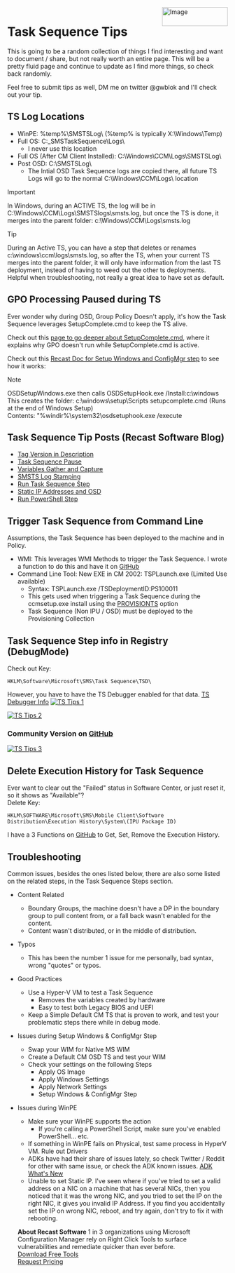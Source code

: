 <img style="float: right;" src="https://docs.recastsoftware.com/media/Recast-Logo-Dark_Horizontal_nav.png"  alt="Image" height="43" width="150">

# Task Sequence Tips

This is going to be a random collection of things I find interesting and want to document / share, but not really worth an entire page.  This will be a pretty fluid page and continue to update as I find more things, so check back randomly.

Feel free to submit tips as well, DM me on twitter @gwblok and I'll check out your tip.

## TS Log Locations

- WinPE: %temp%\SMSTSLog\ (%temp% is typically X:\Windows\Temp)
- Full OS: C:\_SMSTaskSequence\Logs\
  - I never use this location
- Full OS (After CM Client Installed): C:\Windows\CCM\Logs\SMSTSLog\
- Post OSD: C:\SMSTSLog\
  - The Intial OSD Task Sequence logs are copied there, all future TS Logs will go to the normal C:\Windows\CCM\Logs\ location

> [!IMPORTANT]
> In Windows, during an ACTIVE TS, the log will be in C:\Windows\CCM\Logs\SMSTSlogs\smsts.log, but once the TS is done, it merges into the parent folder: c:\Windows\CCM\Logs\smsts.log 

> [!TIP]
> During an Active TS, you can have a step that deletes or renames c:\windows\ccm\logs\smsts.log, so after the TS, when your current TS merges into the parent folder, it will only have information from the last TS deployment, instead of having to weed out the other ts deployments.  Helpful when troubleshooting, not really a great idea to have set as default.

## GPO Processing Paused during TS

Ever wonder why during OSD, Group Policy Doesn't apply, it's how the Task Sequence leverages SetupComplete.cmd to keep the TS alive.  

Check out this [page to go deeper about SetupComplete.cmd](https://docs.microsoft.com/en-us/windows-hardware/manufacture/desktop/add-a-custom-script-to-windows-setup#run-a-script-after-setup-is-complete-setupcompletecmd), where it explains why GPO doesn't run while SetupComplete.cmd is active.

Check out this [Recast Doc for Setup Windows and ConfigMgr step](https://docs.recastsoftware.com/ConfigMgr-Docs/TaskSequence/SCCM-TaskSequence-Step-Setup-Windows-And-ConfigMgr.html) to see how it works:

> [!NOTE]
> OSDSetupWindows.exe then calls OSDSetupHook.exe /Install:c:\windows  
This creates the folder: c:\windows\setup\Scripts
setupcomplete.cmd  (Runs at the end of Windows Setup)  
Contents: "%windir%\system32\osdsetuphook.exe /execute

## Task Sequence Tip Posts (Recast Software Blog)

- [Tag Version in Description](https://www.recastsoftware.com/blog/a-week-of-task-sequence-tips-day-01)
- [Task Sequence Pause](https://www.recastsoftware.com/blog/a-week-of-task-sequence-tips-day-02)
- [Variables Gather and Capture](https://www.recastsoftware.com/blog/a-week-of-task-sequence-tips-day-03)
- [SMSTS Log Stamping](https://www.recastsoftware.com/blog/a-week-of-task-sequence-tips-day-04)
- [Run Task Sequence Step](https://www.recastsoftware.com/blog/a-week-of-task-sequence-tips-day-05)
- [Static IP Addresses and OSD](https://www.recastsoftware.com/blog/a-week-of-task-sequence-tips-day-06)
- [Run PowerShell Step](https://www.recastsoftware.com/blog/a-week-of-task-sequence-tips-day-07)

## Trigger Task Sequence from Command Line

Assumptions, the Task Sequence has been deployed to the machine and in Policy.

- WMI: This leverages WMI Methods to trigger the Task Sequence.  I wrote a function to do this and have it on [GitHub](https://github.com/gwblok/garytown/blob/master/CM_PowerShell_Snips/Start-TaskSequence.ps1)
- Command Line Tool: New EXE in CM 2002: TSPLaunch.exe (Limited Use available)
  - Syntax: TSPLaunch.exe /TSDeploymentID:PS100011
  - This gets used when triggering a Task Sequence during the ccmsetup.exe install using the [PROVISIONTS](https://docs.microsoft.com/en-us/mem/configmgr/core/clients/deploy/about-client-installation-properties#provisionts) option
  - Task Sequence (Non IPU / OSD) must be deployed to the Provisioning Collection

## Task Sequence Step info in Registry (DebugMode)

Check out Key:  

```
HKLM\Software\Microsoft\SMS\Task Sequence\TSD\
```

However, you have to have the TS Debugger enabled for that data. [TS Debugger Info](SCCM-TaskSequence-Debugger.html)
[![TS Tips 1](media/TSTips01.png)](media/TSTips01.png)

[![TS Tips 2](media/TSTips01.png)](media/TSTips01.png)

### Community Version on [GitHub](https://github.com/gwblok/garytown/blob/master/CM_PowerShell_Snips/WriteTSStepsRegistry.ps1)

[![TS Tips 3](media/TSTips03.png)](media/TSTips03.png)

## Delete Execution History for Task Sequence

Ever want to clear out the "Failed" status in Software Center, or just reset it, so it shows as "Available"?  
Delete Key:  

```
HKLM\SOFTWARE\Microsoft\SMS\Mobile Client\Software Distribution\Execution History\System\(IPU Package ID)
```

I have a 3 Functions on [GitHub](https://github.com/gwblok/garytown/blob/master/CM_PowerShell_Snips/TSExecutionHistory.ps1) to Get, Set, Remove the Execution History.

## Troubleshooting

Common issues, besides the ones listed below, there are also some listed on the related steps, in the Task Sequence Steps section.

- Content Related
  - Boundary Groups, the machine doesn't have a DP in the boundary group to pull content from, or a fall back wasn't enabled for the content.
  - Content wasn't distributed, or in the middle of distribution.
- Typos
  - This has been the number 1 issue for me personally, bad syntax, wrong "quotes" or typos.
- Good Practices
  - Use a Hyper-V VM to test a Task Sequence
    - Removes the variables created by hardware
    - Easy to test both Legacy BIOS and UEFI
  - Keep a Simple Default CM TS that is proven to work, and test your problematic steps there while in debug mode.
- Issues during Setup Windows & ConfigMgr Step
  - Swap your WIM for Native MS WIM
  - Create a Default CM OSD TS and test your WIM
  - Check your settings on the following Steps
    - Apply OS Image
    - Apply Windows Settings
    - Apply Network Settings
    - Setup Windows & ConfigMgr Step
- Issues during WinPE
  - Make sure your WinPE supports the action
    - If you're calling a PowerShell Script, make sure you've enabled PowerShell... etc.
  - If something in WinPE fails on Physical, test same process in HyperV VM. Rule out Drivers
  - ADKs have had their share of issues lately, so check Twitter / Reddit for other with same issue, or check the ADK known issues. [ADK What's New](https://docs.microsoft.com/en-us/windows-hardware/get-started/what-s-new-in-kits-and-tools)
  - Unable to set Static IP.  I've seen where if you've tried to set a valid address on a NIC on a machine that has several NICs, then you noticed that it was the wrong NIC, and you tried to set the IP on the right NIC, it gives you invalid IP Address.  If you find you accidentally set the IP on wrong NIC, reboot, and try again, don't try to fix it with rebooting.
  
  **About Recast Software**
1 in 3 organizations using Microsoft Configuration Manager rely on Right Click Tools to surface vulnerabilities and remediate quicker than ever before.  
[Download Free Tools](https://www.recastsoftware.com/?utm_source=cmdocs&utm_medium=referral&utm_campaign=cmdocs#formarea)  
[Request Pricing](https://www.recastsoftware.com/pricing?utm_source=cmdocs&utm_medium=referral&utm_campaign=cmdocs)
